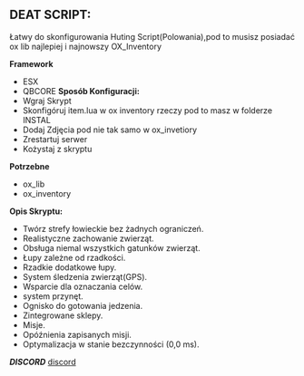 ## DEAT SCRIPT:
Łatwy do skonfigurowania Huting Script(Polowania),pod to musisz posiadać ox lib najlepiej i najnowszy OX_Inventory

**Framework**
-   ESX
-   QBCORE
**Sposób Konfiguracji:**
- Wgraj Skrypt
- Skonfigóruj item.lua w ox inventory rzeczy pod to masz w folderze INSTAL
- Dodaj Zdjęcia pod nie tak samo w ox_invetiory
- Zrestartuj serwer
- Kożystaj z skryptu

**Potrzebne**
-   ox_lib
-   ox_inventory

**Opis Skryptu:**

- Twórz strefy łowieckie bez żadnych ograniczeń.
- Realistyczne zachowanie zwierząt.
- Obsługa niemal wszystkich gatunków zwierząt.
- Łupy zależne od rzadkości.
- Rzadkie dodatkowe łupy.
- System śledzenia zwierząt(GPS).
- Wsparcie dla oznaczania celów.
- system przynęt.
- Ognisko do gotowania jedzenia.
-  Zintegrowane sklepy.
- Misje.
- Opóźnienia zapisanych misji.
- Optymalizacja w stanie bezczynności (0,0 ms).


***DISCORD***
[discord](https://discord.gg/sWwKahMY8R)
